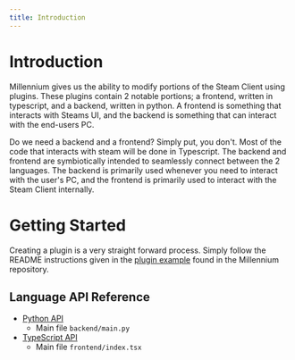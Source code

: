 ```yaml
---
title: Introduction
---
```

# Introduction

Millennium gives us the ability to modify portions of the Steam Client using plugins. These plugins contain 2 notable portions; a frontend, written in typescript, and a backend, written in python. A frontend is something that interacts with Steams UI, and the backend is something that can interact with the end-users PC.

Do we need a backend and a frontend? Simply put, you don't. Most of the code that interacts with steam will be done in Typescript. The backend and frontend are symbiotically intended to seamlessly connect between the 2 languages. The backend is primarily used whenever you need to interact with the user's PC, and the frontend is primarily used to interact with the Steam Client internally. 

# Getting Started

Creating a plugin is a very straight forward process. Simply follow the README instructions given in the [plugin example](https://github.com/SteamClientHomebrew/Millennium/tree/main/examples/plugin#readme) found in the Millennium repository.

## Language API Reference

* [Python API](/developers/plugins/python)
    * Main file `backend/main.py`
* [TypeScript API](/developers/plugins/typescript)
    * Main file `frontend/index.tsx`